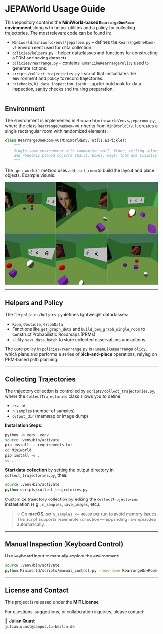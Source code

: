 # JEPAWorld Usage Guide

This repository contains the **MiniWorld-based `RearrangeOneRoom` environment** along with helper utilities and a policy for collecting trajectories. The most relevant code can be found in:

- `Miniworld/miniworld/envs/jeparoom.py` – defines the `RearrangeOneRoom-v0` environment used for data collection.
- `policies/helpers.py` – helper dataclasses and functions for constructing a PRM and saving datasets.
- `policies/rearrange.py` – contains `HumanLikeRearrangePolicy` used to generate actions.
- `scripts/collect_trajectories.py` – script that instantiates the environment and policy to record trajectories.
- `notebooks/01_data_inspection.ipynb` - jupyter notebook for data inspection, sanity checks and training preparation.

---

## Environment

The environment is implemented in `Miniworld/miniworld/envs/jeparoom.py`, where the class `RearrangeOneRoom-v0` inherits from `MiniWorldEnv`. It creates a single rectangular room with randomized elements:

```python
class RearrangeOneRoom-v0(MiniWorldEnv, utils.EzPickle):
    """
    Single-room environment with randomized wall, floor, ceiling colors,
    and randomly placed objects (balls, boxes, keys) that are visually distinguishable.
    """
```

The `_gen_world()` method uses `add_rect_room` to build the layout and place objects. Example visuals:

![RearrangeOneRoom](assets/trajectory_expert_short.jpg)


---

## Helpers and Policy

The file `policies/helpers.py` defines lightweight dataclasses:

- `Room`, `Obstacle`, `GraphData`
- Functions like `get_graph_data` and `build_prm_graph_single_room` to construct Probabilistic Roadmaps (PRMs)
- Utility `save_data_batch` to store collected observations and actions

The core policy in `policies/rearrange.py` is `HumanLikeRearrangePolicy`, which plans and performs a series of **pick-and-place** operations, relying on PRM-based path planning.

---

## Collecting Trajectories

The trajectory collection is controlled by `scripts/collect_trajectories.py`, where the `CollectTrajectories` class allows you to define:

- `env_id`
- `n_samples` (number of samples)
- `output_dir` (memmap or image dump)

**Installation Steps**:

```bash
python -m venv .venv
source .venv/bin/activate  
pip install -r requirements.txt
cd Miniworld
pip install -e .
cd ..
```

**Start data collection** by setting the output directory in `collect_trajectories.py`, then:

```bash
source .venv/bin/activate  
python scripts/collect_trajectories.py
```

Customize trajectory collection by editing the `CollectTrajectories` instantiation (e.g., `n_samples`, `save_images`, etc.).

> 💡 On **macOS**, set `n_samples <= 40000` per run to avoid memory issues. The script supports resumable collection — appending new episodes automatically.

---

## Manual Inspection (Keyboard Control)

Use keyboard input to manually explore the environment:

```bash
source .venv/bin/activate  
python Miniworld/scripts/manual_control.py --env-name RearrangeOneRoom-v0 --domain-rand
```

---

## License and Contact

This project is released under the **MIT License**.

For questions, suggestions, or collaboration inquiries, please contact:

📧 **Julian Quast**  
`julian.quast@campus.tu-berlin.de`
